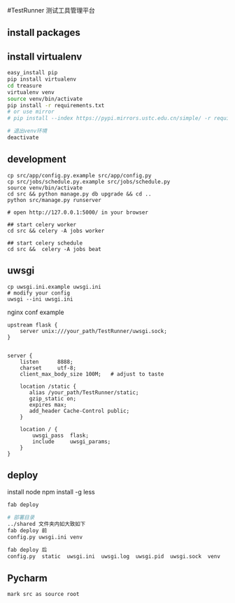 #TestRunner 测试工具管理平台


## install packages

## install virtualenv

```bash
easy_install pip
pip install virtualenv
cd treasure
virtualenv venv
source venv/bin/activate
pip install -r requirements.txt
# or use mirror
# pip install --index https://pypi.mirrors.ustc.edu.cn/simple/ -r requirements.txt

# 退出venv环境
deactivate
```


## development

```
cp src/app/config.py.example src/app/config.py
cp src/jobs/schedule.py.example src/jobs/schedule.py
source venv/bin/activate
cd src && python manage.py db upgrade && cd ..
python src/manage.py runserver

# open http://127.0.0.1:5000/ in your browser

## start celery worker
cd src && celery -A jobs worker

## start celery schedule
cd src &&  celery -A jobs beat
```

## uwsgi

```
cp uwsgi.ini.example uwsgi.ini
# modify your config
uwsgi --ini uwsgi.ini
```

nginx conf example
```
upstream flask {
    server unix:///your_path/TestRunner/uwsgi.sock;
}


server {
    listen      8888;
    charset     utf-8;
    client_max_body_size 100M;   # adjust to taste

    location /static {
       alias /your_path/TestRunner/static;
       gzip_static on;
       expires max;
       add_header Cache-Control public;
    }

    location / {
        uwsgi_pass  flask;
        include     uwsgi_params;
    }
}
```


## deploy

install node
npm install -g less
```bash
fab deploy

# 部署目录
../shared 文件夹内如大致如下
fab deploy 前
config.py uwsgi.ini venv

fab deploy 后
config.py  static  uwsgi.ini  uwsgi.log  uwsgi.pid  uwsgi.sock  venv
```


## Pycharm
```
mark src as source root
```